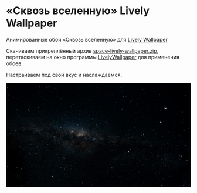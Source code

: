 # «Сквозь вселенную» Lively Wallpaper

Анимированные обои «Сквозь вселенную» для [Lively Wallpaper](https://github.com/rocksdanister/lively "Lively Wallpaper")

Скачиваем прикреплённый архив [space-lively-wallpaper.zip](https://github.com/ProjectSoft-STUDIONIONS/space-lively-wallpaper/raw/main/space-lively-wallpaper.zip), перетаскиваем на окно программы [LivelyWallpaper](https://github.com/rocksdanister/lively) для применения обоев.

Настраиваем под свой вкус и наслаждаемся.

![«Сквозь вселенную» Lively Wallpaper](https://github.com/ProjectSoft-STUDIONIONS/space-lively-wallpaper/raw/main/src/image/0001.gif)

